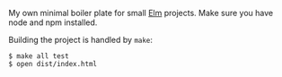 My own minimal boiler plate for small [Elm](http://elm-lang.org) projects. Make
sure you have node and npm installed.

Building the project is handled by `make`:

```shell
$ make all test
$ open dist/index.html
```
